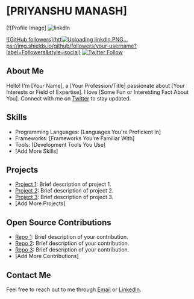 # [PRIYANSHU MANASH]

[![Profile Image]
![linkdln](https://github.com/priyanshumanash/priyanshumanash/assets/65431693/8c062ebb-4cab-459e-ab95-81159b8e2e03)

[![GitHub followers](htt![Uploading linkdln.PNG…]()
ps://img.shields.io/github/followers/your-username?label=Followers&style=social)](https://github.com/your-username)
[![Twitter Follow](https://img.shields.io/twitter/follow/your-twitter-handle?label=Twitter&style=social)](https://twitter.com/your-twitter-handle)

## About Me

Hello! I'm [Your Name], a [Your Profession/Title] passionate about [Your Interests or Field of Expertise]. I love [Some Fun or Interesting Fact About You]. Connect with me on [Twitter](https://twitter.com/your-twitter-handle) to stay updated.

## Skills

- Programming Languages: [Languages You're Proficient In]
- Frameworks: [Frameworks You're Familiar With]
- Tools: [Development Tools You Use]
- [Add More Skills]

## Projects

- [Project 1](https://github.com/your-username/project-1): Brief description of project 1.
- [Project 2](https://github.com/your-username/project-2): Brief description of project 2.
- [Project 3](https://github.com/your-username/project-3): Brief description of project 3.
- [Add More Projects]

## Open Source Contributions

- [Repo 1](https://github.com/open-source-org/repo-1): Brief description of your contribution.
- [Repo 2](https://github.com/open-source-org/repo-2): Brief description of your contribution.
- [Repo 3](https://github.com/open-source-org/repo-3): Brief description of your contribution.
- [Add More Contributions]

## Contact Me

Feel free to reach out to me through [Email](mailto:your@email.com) or [LinkedIn](https://www.linkedin.com/in/your-linkedin-profile/).
